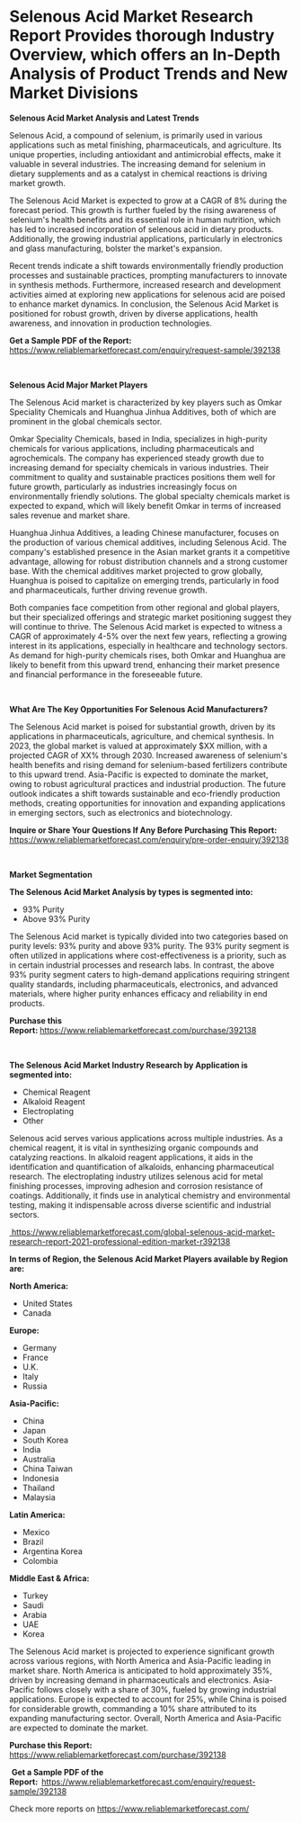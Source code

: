 <p><h1>Selenous Acid Market Research Report Provides thorough Industry Overview, which offers an In-Depth Analysis of Product Trends and New Market Divisions</h1></p><p><strong>Selenous Acid Market Analysis and Latest Trends</strong></p>
<p><p>Selenous Acid, a compound of selenium, is primarily used in various applications such as metal finishing, pharmaceuticals, and agriculture. Its unique properties, including antioxidant and antimicrobial effects, make it valuable in several industries. The increasing demand for selenium in dietary supplements and as a catalyst in chemical reactions is driving market growth.</p><p>The Selenous Acid Market is expected to grow at a CAGR of 8% during the forecast period. This growth is further fueled by the rising awareness of selenium's health benefits and its essential role in human nutrition, which has led to increased incorporation of selenous acid in dietary products. Additionally, the growing industrial applications, particularly in electronics and glass manufacturing, bolster the market's expansion.</p><p>Recent trends indicate a shift towards environmentally friendly production processes and sustainable practices, prompting manufacturers to innovate in synthesis methods. Furthermore, increased research and development activities aimed at exploring new applications for selenous acid are poised to enhance market dynamics. In conclusion, the Selenous Acid Market is positioned for robust growth, driven by diverse applications, health awareness, and innovation in production technologies.</p></p>
<p><strong>Get a Sample PDF of the Report:&nbsp;</strong> <a href="https://www.reliablemarketforecast.com/enquiry/request-sample/392138?utm_campaign=1840&utm_medium=2&utm_source=Github&utm_content=ia&utm_term=17012025&utm_id=selenous-acid">https://www.reliablemarketforecast.com/enquiry/request-sample/392138</a></p>
<p>&nbsp;</p>
<p><strong>Selenous Acid Major Market Players</strong></p>
<p><p>The Selenous Acid market is characterized by key players such as Omkar Speciality Chemicals and Huanghua Jinhua Additives, both of which are prominent in the global chemicals sector.</p><p>Omkar Speciality Chemicals, based in India, specializes in high-purity chemicals for various applications, including pharmaceuticals and agrochemicals. The company has experienced steady growth due to increasing demand for specialty chemicals in various industries. Their commitment to quality and sustainable practices positions them well for future growth, particularly as industries increasingly focus on environmentally friendly solutions. The global specialty chemicals market is expected to expand, which will likely benefit Omkar in terms of increased sales revenue and market share.</p><p>Huanghua Jinhua Additives, a leading Chinese manufacturer, focuses on the production of various chemical additives, including Selenous Acid. The company's established presence in the Asian market grants it a competitive advantage, allowing for robust distribution channels and a strong customer base. With the chemical additives market projected to grow globally, Huanghua is poised to capitalize on emerging trends, particularly in food and pharmaceuticals, further driving revenue growth.</p><p>Both companies face competition from other regional and global players, but their specialized offerings and strategic market positioning suggest they will continue to thrive. The Selenous Acid market is expected to witness a CAGR of approximately 4-5% over the next few years, reflecting a growing interest in its applications, especially in healthcare and technology sectors. As demand for high-purity chemicals rises, both Omkar and Huanghua are likely to benefit from this upward trend, enhancing their market presence and financial performance in the foreseeable future.</p></p>
<p>&nbsp;</p>
<p><strong>What Are The Key Opportunities For Selenous Acid Manufacturers?</strong></p>
<p><p>The Selenous Acid market is poised for substantial growth, driven by its applications in pharmaceuticals, agriculture, and chemical synthesis. In 2023, the global market is valued at approximately $XX million, with a projected CAGR of XX% through 2030. Increased awareness of selenium's health benefits and rising demand for selenium-based fertilizers contribute to this upward trend. Asia-Pacific is expected to dominate the market, owing to robust agricultural practices and industrial production. The future outlook indicates a shift towards sustainable and eco-friendly production methods, creating opportunities for innovation and expanding applications in emerging sectors, such as electronics and biotechnology.</p></p>
<p><strong>Inquire or Share Your Questions If Any Before Purchasing This Report:</strong> <a href="https://www.reliablemarketforecast.com/enquiry/pre-order-enquiry/392138?utm_campaign=1840&utm_medium=2&utm_source=Github&utm_content=ia&utm_term=17012025&utm_id=selenous-acid">https://www.reliablemarketforecast.com/enquiry/pre-order-enquiry/392138</a></p>
<p>&nbsp;</p>
<p><strong>Market Segmentation</strong></p>
<p><strong>The Selenous Acid Market Analysis by types is segmented into:</strong></p>
<p><ul><li>93% Purity</li><li>Above 93% Purity</li></ul></p>
<p><p>The Selenous Acid market is typically divided into two categories based on purity levels: 93% purity and above 93% purity. The 93% purity segment is often utilized in applications where cost-effectiveness is a priority, such as in certain industrial processes and research labs. In contrast, the above 93% purity segment caters to high-demand applications requiring stringent quality standards, including pharmaceuticals, electronics, and advanced materials, where higher purity enhances efficacy and reliability in end products.</p></p>
<p><strong>Purchase this Report:&nbsp;</strong><a href="https://www.reliablemarketforecast.com/purchase/392138?utm_campaign=1840&utm_medium=2&utm_source=Github&utm_content=ia&utm_term=17012025&utm_id=selenous-acid">https://www.reliablemarketforecast.com/purchase/392138</a></p>
<p>&nbsp;</p>
<p><strong>The Selenous Acid Market Industry Research by Application is segmented into:</strong></p>
<p><ul><li>Chemical Reagent</li><li>Alkaloid Reagent</li><li>Electroplating</li><li>Other</li></ul></p>
<p><p>Selenous acid serves various applications across multiple industries. As a chemical reagent, it is vital in synthesizing organic compounds and catalyzing reactions. In alkaloid reagent applications, it aids in the identification and quantification of alkaloids, enhancing pharmaceutical research. The electroplating industry utilizes selenous acid for metal finishing processes, improving adhesion and corrosion resistance of coatings. Additionally, it finds use in analytical chemistry and environmental testing, making it indispensable across diverse scientific and industrial sectors.</p></p>
<p><a href="https://www.reliablemarketforecast.com/global-selenous-acid-market-research-report-2021-professional-edition-market-r392138?utm_campaign=1840&utm_medium=2&utm_source=Github&utm_content=ia&utm_term=17012025&utm_id=selenous-acid">&nbsp;https://www.reliablemarketforecast.com/global-selenous-acid-market-research-report-2021-professional-edition-market-r392138</a></p>
<p><strong>In terms of Region, the Selenous Acid Market Players available by Region are:</strong></p>
<p>
    <p> <strong> North America: </strong>
        <ul>
            <li>United States</li>
            <li>Canada</li>
        </ul>
        </p> 
    <p> <strong> Europe: </strong>
        <ul>
            <li>Germany</li>
            <li>France</li>
            <li>U.K.</li>
            <li>Italy</li>
            <li>Russia</li>
        </ul>
        </p> 
    <p> <strong> Asia-Pacific: </strong>
        <ul>
            <li>China</li>
            <li>Japan</li>
            <li>South Korea</li>
            <li>India</li>
            <li>Australia</li>
            <li>China Taiwan</li>
            <li>Indonesia</li>
            <li>Thailand</li>
            <li>Malaysia</li>
        </ul>
        </p> 
    <p> <strong> Latin America: </strong>
        <ul>
            <li>Mexico</li>
            <li>Brazil</li>
            <li>Argentina Korea</li>
            <li>Colombia</li>
        </ul>
        </p> 
    <p> <strong> Middle East & Africa: </strong>
        <ul>
            <li>Turkey</li>
            <li>Saudi</li>
            <li>Arabia</li>
            <li>UAE</li>
            <li>Korea</li>
        </ul>
    </p>
    </p>
<p><p>The Selenous Acid market is projected to experience significant growth across various regions, with North America and Asia-Pacific leading in market share. North America is anticipated to hold approximately 35%, driven by increasing demand in pharmaceuticals and electronics. Asia-Pacific follows closely with a share of 30%, fueled by growing industrial applications. Europe is expected to account for 25%, while China is poised for considerable growth, commanding a 10% share attributed to its expanding manufacturing sector. Overall, North America and Asia-Pacific are expected to dominate the market.</p></p>
<p><strong>Purchase this Report: </strong><a href="https://www.reliablemarketforecast.com/purchase/392138?utm_campaign=1840&utm_medium=2&utm_source=Github&utm_content=ia&utm_term=17012025&utm_id=selenous-acid">https://www.reliablemarketforecast.com/purchase/392138</a></p>
<p>&nbsp;<strong>Get a Sample PDF of the Report:&nbsp;&nbsp;</strong><a href="https://www.reliablemarketforecast.com/enquiry/request-sample/392138?utm_campaign=1840&utm_medium=2&utm_source=Github&utm_content=ia&utm_term=17012025&utm_id=selenous-acid">https://www.reliablemarketforecast.com/enquiry/request-sample/392138</a></p>
<p><strong></strong></p>
<p>Check more reports on <a href="https://www.reliablemarketforecast.com/?utm_campaign=1840&utm_medium=2&utm_source=Github&utm_content=ia&utm_term=17012025&utm_id=selenous-acid">https://www.reliablemarketforecast.com/</a></p>